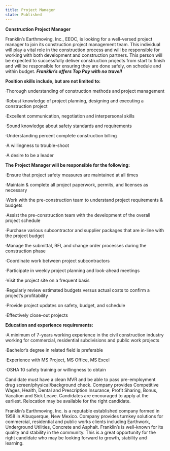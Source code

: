 ```yaml
---
title: Project Manager
state: Published
---
```


**Construction Project Manager**

Franklin’s Earthmoving, Inc., EEOC, is looking for a well-versed project manager to join its construction project management team. This individual will play a vital role in the construction process and will be responsible for working with both development and construction partners. This person will be expected to successfully deliver construction projects from start to finish and will be responsible for ensuring they are done safely, on schedule and within budget. **_Franklin’s offers Top Pay with no travel!_**

**Position skills include, but are not limited to:**

·Thorough understanding of construction methods and project management

·Robust knowledge of project planning, designing and executing a construction project

·Excellent communication, negotiation and interpersonal skills

·Sound knowledge about safety standards and requirements

·Understanding percent complete construction billing

·A willingness to trouble-shoot

·A desire to be a leader

**The Project Manager will be responsible for the following:**

·Ensure that project safety measures are maintained at all times

·Maintain & complete all project paperwork, permits, and licenses as necessary

·Work with the pre-construction team to understand project requirements & budgets

·Assist the pre-construction team with the development of the overall project schedule

·Purchase various subcontractor and supplier packages that are in-line with the project budget

·Manage the submittal, RFI, and change order processes during the construction phase

·Coordinate work between project subcontractors

·Participate in weekly project planning and look-ahead meetings

·Visit the project site on a frequent basis

·Regularly review estimated budgets versus actual costs to confirm a project’s profitability

·Provide project updates on safety, budget, and schedule

·Effectively close-out projects

**Education and experience requirements:**

·A minimum of 7-years working experience in the civil construction industry working for commercial, residential subdivisions and public work projects

·Bachelor’s degree in related field is preferable

·Experience with MS Project, MS Office, MS Excel

·OSHA 10 safety training or willingness to obtain

Candidate must have a clean MVR and be able to pass pre-employment drug screen/physical/background check. Company provides Competitive Wages, Health, Dental and Prescription Insurance, Profit Sharing, Bonus, Vacation and Sick Leave. Candidates are encouraged to apply at the earliest. Relocation may be available for the right candidate.

Franklin’s Earthmoving, Inc. is a reputable established company formed in 1958 in Albuquerque, New Mexico. Company provides turnkey solutions for commercial, residential and public works clients including Earthwork, Underground Utilities, Concrete and Asphalt. Franklin’s is well-known for its quality and stability in the community. This is a great opportunity for the right candidate who may be looking forward to growth, stability and learning.
